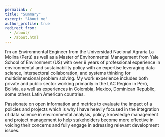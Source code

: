 ```yaml
---
permalink: /
title: "Summary"
excerpt: "About me"
author_profile: true
redirect_from: 
  - /about/
  - /about.html
---
```

I’m an Environmental Engineer from the Universidad Nacional Agraria La Molina (Perú) as well as a Master of Environmental Management from Yale School of Environment (US) with over 9 years of professional experience in environmental and sustainability policy with an expertise leveraging data science, intersectoral collaboration, and systems thinking for multidimensional problem solving. My work experience includes both private and public sector working primarily in the LAC Region in Perú, Bolivia, as well as experiences in Colombia, Mexico, Dominican Republic, some others Latin American countries.

Passionate on open information and metrics to evaluate the impact of a policies and projects which is why I have heavily focused in the integration of data science in environmental analysis, policy, knowledge management and project management to help stakeholders become more effective in voicing their concerns and fully engage in adressing relevant development issues.